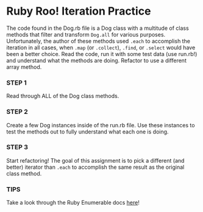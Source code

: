 # Ruby Roo! Iteration Practice

The code found in the Dog.rb file is a Dog class with a multitude of class methods that filter and transform `Dog.all` for various purposes. Unfortunately, the author of these methods used `.each` to accomplish the iteration in all cases, when `.map` (or `.collect`), `.find`, or `.select` would have been a better choice. Read the code, run it with some test data (use run.rb!) and understand what the methods are doing. Refactor to use a different array method.

### STEP 1
Read through ALL of the Dog class methods.

### STEP 2
Create a few Dog instances inside of the run.rb file. Use these instances to test the methods out to fully understand what each one is doing.

### STEP 3
Start refactoring! The goal of this assignment is to pick a different (and better) iterator than `.each` to accomplish the same result as the original class method.

### TIPS
Take a look through the Ruby Enumerable docs [here]!


[here]: https://ruby-doc.org/core-2.2.3/Enumerable.html
